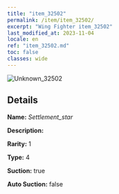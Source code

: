 ```yaml
---
title: "item_32502"
permalink: /item/item_32502/
excerpt: "Wing Fighter item_32502"
last_modified_at: 2023-11-04
locale: en
ref: "item_32502.md"
toc: false
classes: wide
---
```



 ![Unknown_32502](/images/item/Settlement_star_p.png)



## Details

 **Name:** *Settlement_star* 

 **Description:** 

 **Rarity:** 1 

 **Type:** 4 

 **Suction:** true 

 **Auto Suction:** false 


